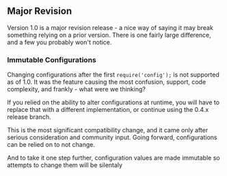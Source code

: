 ## Major Revision

Version 1.0 is a major revision release - a nice way of saying it may break something relying on a prior version.  There is one fairly large difference, and a few you probably won't notice.

### Immutable Configurations

Changing configurations after the first ```require('config');``` is not supported as of 1.0.  It was the feature causing the most confusion, support, code complexity, and frankly - what were we thinking?

If you relied on the ability to alter configurations at runtime, you will have to replace that with a different implementation, or continue using the 0.4.x release branch.

This is the most significant compatibility change, and it came only after serious consideration and community input.  Going forward, configurations can be relied on to not change.

And to take it one step further, configuration values are made immutable so attempts to change them will be silentaly
